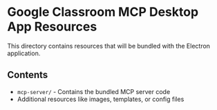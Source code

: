 # Google Classroom MCP Desktop App Resources

This directory contains resources that will be bundled with the Electron application.

## Contents

- `mcp-server/` - Contains the bundled MCP server code
- Additional resources like images, templates, or config files